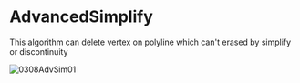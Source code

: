 # AdvancedSimplify
This algorithm can delete vertex on polyline which can't erased by simplify or discontinuity

![0308AdvSim01](https://user-images.githubusercontent.com/39527133/223637114-8ed56772-14c7-4dda-a17e-06f2302fd425.PNG)
